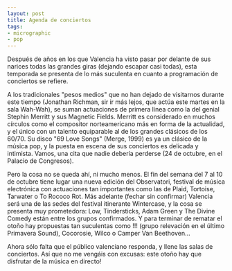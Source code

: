 ```yaml
---
layout: post
title: Agenda de conciertos
tags:
- micrographic
- pop
---
```

Después de años en los que Valencia ha visto pasar por delante de sus narices todas las grandes giras (dejando escapar casi todas), esta temporada se presenta de lo más suculenta en cuanto a programación de conciertos se refiere.

A los tradicionales "pesos medios" que no han dejado de visitarnos durante este tiempo (Jonathan Richman, sir ir más lejos, que actúa este martes en la sala Wah-Wah), se suman actuaciones de primera línea como la del genial Stephin Merritt y sus Magnetic Fields. Merritt es considerado en muchos círculos como el compositor norteamericano más en forma de la actualidad, y el único con un talento equiparable al de los grandes clásicos de los 60/70. Su disco "69 Love Songs" (Merge, 1999) es ya un clásico de la música pop, y la puesta en escena de sus conciertos es delicada y intimista. Vamos, una cita que nadie debería perderse (24 de octubre, en el Palacio de Congresos).

Pero la cosa no se queda ahí, ni mucho menos. El fin del semana del 7 al 10 de octubre tiene lugar una nueva edición del Observatori, festival de música electrónica con actuaciones tan importantes como las de Plaid, Tortoise, Tarwater o To Rococo Rot. Más adelante (fechar sin confirmar) Valencia será una de las sedes del festival itinerante Wintercase, y la cosa se presenta muy prometedora: Low, Tindersticks, Adam Green y The Divine Comedy están entre los grupos confirmados. Y para terminar de rematar el otoño hay propuestas tan suculentas como !!! (grupo relevación en el último Primavera Sound), Cocorosie, Wilco o Camper Van Beethoven…

Ahora sólo falta que el público valenciano responda, y llene las salas de conciertos. Así que no me vengáis con excusas: este otoño hay que disfrutar de la música en directo!

